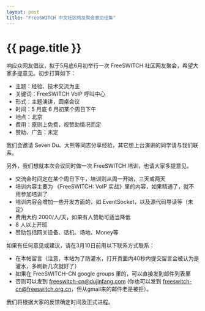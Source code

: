 ```yaml
---
layout: post
title: "FreeSWITCH 中文社区网友聚会意见征集"
---
```


# {{ page.title }}

响应众网友倡议，拟于5月底6月初举行一次 FreeSWITCH 社区网友聚会，希望大家多提意见。初步打算如下：


- 主题：经验、技术交流为主
- 关键词：FreeSWITCH VoIP 呼叫中心
- 形式：主题演讲，圆桌会议
- 时间：5 月底 6 月初某个周日下午
- 地点：北京
- 费用：原则上免费，视赞助情况而定
- 赞助、广告：未定

我们会邀请 Seven Du、大熊等同志分享经验，其它想上台演讲的同学请与我们联系。

另外，我们想就本次会议同时做一次 FreeSWITCH 培训，也请大家多提意见。

- 交流会时间定在某个周日下午，培训则从周一开始，三天或两天
- 培训内容主要为 《FreeSWITCH: VoIP 实战》里的内容，如果精通了，就不用参加培训了
- 培训内容会增加一些开发方面的，如 EventSocket，以及源代码导读等（未定）
- 费用大约 2000/人/天，如果有人赞助可适当降低
- 8 人以上开班
- 赞助包括网关设备、话机、场地、Money等

如果有任何意见或建议，请在3月10日前用以下联系方式联系：

- 在本帖留言（注意，本站为了防灌水，打开页面内40秒内提交留言会被认为是灌水，多刷新几次就好了）
- 如果在 FreeSWITCH-CN google groups 里的，可以直接发到邮件列表里
- 否则可以发到 freeswitch-cn@dujinfang.com  (你也可以发到 freeswitch-cn@freeswitch.org.cn，但从gmail来的邮件老是被拒）。 

我们将根据大家的反馈确定时间及正式进程。
